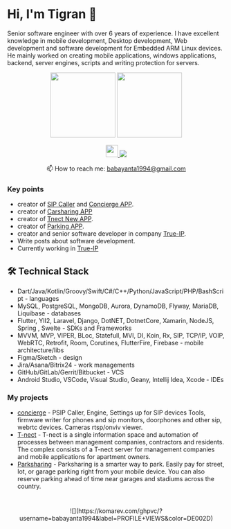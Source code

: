 # Hi, I'm Tigran 👋
Senior software engineer with over 6 years of experience. 
I have excellent knowledge in mobile development, Desktop development, Web development and software development for Embedded ARM Linux devices.
He mainly worked on creating mobile applications, windows applications, backend, server engines, scripts and writing protection for servers.

<p align='center'>
   <a href="https://github-readme-stats.vercel.app/api?username=babayanta1994&show_icons=true&count_private=true&include_all_commits=true"><img
           height=150
           src="https://github-readme-stats.vercel.app/api?username=babayanta1994&show_icons=true&count_private=true&include_all_commits=true"/></a>
   <a href="https://github.com/babayanta1994/github-readme-stats"><img height=150
                                                                  src="https://github-readme-stats.vercel.app/api/top-langs/?username=babayanta1994&layout=compact"/></a>
</p>

<p align='center'>
   <a href="https://hh.ru/resume/d36a00beff082ae4890039ed1f76544f523535">
       <img src="https://encrypted-tbn0.gstatic.com/images?q=tbn:ANd9GcQc5JEMX_cW9Yf_lk0NiBJPLclaY4KHAexnhQ&usqp=CAU" height=28/>
   </a>
  
   <a href="https://t.me/babayan_tigran">
       <img src="https://img.shields.io/badge/Telegram-2CA5E0?style=for-the-badge&logo=telegram&logoColor=white"/>
   </a>
<p align='center'>
   📫 How to reach me: <a href='mailto:babayanta1994@gmail.com'>babayanta1994@gmail.com</a>
</p>


### Key points
*   creator of [SIP Caller](https://github.com/babayanta1994/Caller-Mobile-Android-64bits) and [Concierge APP](https://github.com/babayanta1994/concierge).
*   creator of [Carsharing APP](https://github.com/babayanta1994/car_owner) 
*   creator of [Tnect New APP](https://github.com/babayanta1994/tnect_flutter).
*   creator of [Parking APP](https://github.com/babayanta1994/parking).
*   creator and senior software developer in company [True-IP](http://true-ip.eu/). 
*   Write posts about software development.
*   Currently working in [True-IP](http://true-ip.ru/)

## 🛠 Technical Stack
*   Dart/Java/Kotlin/Groovy/Swift/C#/C++/Python/JavaScript/PHP/BashScript - languages
*   MySQL, PostgreSQL, MongoDB, Aurora, DynamoDB, Flyway, MariaDB, Liquibase - databases
*   Flutter, YII2, Laravel, Django, DotNET, DotnetCore, Xamarin, NodeJS, Spring , Swelte - SDKs and Frameworks
*   MVVM, MVP, VIPER, BLoc, Statefull, MVI, DI, Koin, Rx, SIP, TCP/IP, VOIP, WebRTC, Retrofit, Room, Corutines, FlutterFire, Firebase - mobile architecture/libs
*   Figma/Sketch - design
*   Jira/Asana/Bitrix24 - work managements
*   GitHub/GitLab/Gerrit/Bitbucket - VCS
*   Android Studio, VSCode, Visual Studio, Geany, Intellij Idea, Xcode - IDEs


### My projects

*   [concierge](https://github.com/babayanta1994/concierge) - PSIP Caller, Engine, Settings up for SIP devices Tools, firmware writer for phones and sip monitors, doorphones and other sip, webrtc devices. Cameras rtsp/onviv viewer.
*   [T-nect](https://github.com/babayanta1994/Caller-Mobile-Android-64bits) - T-nect is a single information space and automation of processes between management companies, contractors and residents. The complex consists of a T-nect server for management companies and mobile applications for apartment owners.
*   [Parksharing](https://github.com/babayanta1994/parking) - Parksharing is a smarter way to park. Easily pay for street, lot, or garage parking right from your mobile device. You can also reserve parking ahead of time near garages and stadiums across the country.

<div align="center" style="margin: 40px 0">
   ![](https://komarev.com/ghpvc/?username=babayanta1994&label=PROFILE+VIEWS&color=DE002D)
   
</div>




